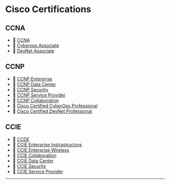 # Cisco Certifications

## CCNA

* 📁 [CCNA](./)
* 📁 [Cyberops Associate](./)
* 📁 [DevNet Associate](./)

## CCNP 

* 📁 [CCNP Enterprise](./)
* 📁 [CCNP Data Center](./)
* 📁 [CCNP Security](./)
* 📁 [CCNP Service Provider](./)
* 📁 [CCNP Collaboration](./)
* 📁 [Cisco Certified CyberOps Professional](./)
* 📁 [Cisco Certified DevNet Professional](./)


## CCIE

* 📁 [CCDE](./)
* 📁 [CCIE Enterprise Instrastructure](./)
* 📁 [CCIE Enterprise Wireless](./)
* 📁 [CCIE Collaboration](./)
* 📁 [CCIE Data Center](./)
* 📁 [CCIE Security](./)
* 📁 [CCIE Service Provider](./)

---
